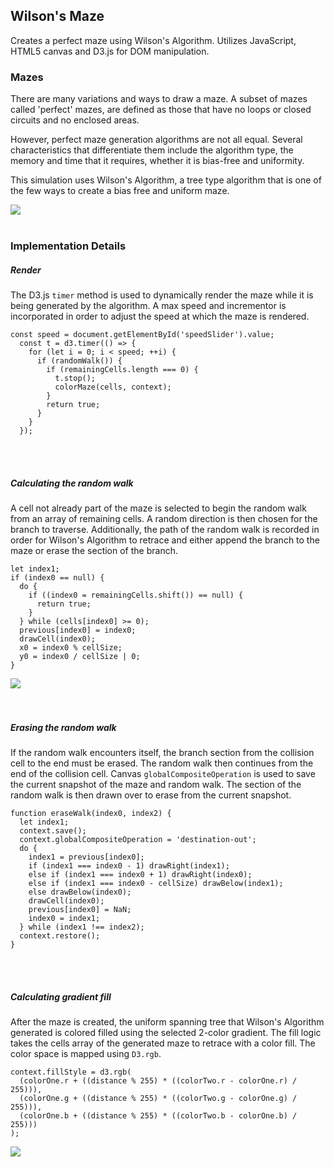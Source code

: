 ## Wilson's Maze
Creates a perfect maze using Wilson's Algorithm. Utilizes JavaScript, HTML5 canvas and D3.js for DOM manipulation.


### Mazes
There are many variations and ways to draw a maze. A subset of mazes called 'perfect' mazes, are defined as those that have no loops or closed circuits and no enclosed areas.


However, perfect maze generation algorithms are not all equal. Several characteristics that differentiate them include the algorithm type, the memory and time that it requires, whether it is bias-free and uniformity.


This simulation uses Wilson's Algorithm, a tree type algorithm that is one of the few ways to create a bias free and uniform maze.


<img src="https://cloud.githubusercontent.com/assets/15305961/18558807/5b0876a8-7b29-11e6-924d-1e5f0bda3284.png">
<br><br>


### Implementation Details
##### Render
The D3.js `timer` method is used to dynamically render the maze while it is being generated by the algorithm. A max speed and incrementor is incorporated in order to adjust the speed at which the maze is rendered.


```
const speed = document.getElementById('speedSlider').value;
  const t = d3.timer(() => {
    for (let i = 0; i < speed; ++i) {
      if (randomWalk()) {
        if (remainingCells.length === 0) {
          t.stop();
          colorMaze(cells, context);
        }
        return true;
      }
    }
  });
```
<br><br>




##### Calculating the random walk
A cell not already part of the maze is selected to begin the random walk from an array of remaining cells. A random direction is then chosen for the branch to traverse. Additionally, the path of the random walk is recorded in order for Wilson's Algorithm to retrace and either append the branch to the maze or erase the section of the branch.


```
let index1;
if (index0 == null) {
  do {
    if ((index0 = remainingCells.shift()) == null) {
      return true;
    }
  } while (cells[index0] >= 0);
  previous[index0] = index0;
  drawCell(index0);
  x0 = index0 % cellSize;
  y0 = index0 / cellSize | 0;
}
```


<img src="https://cloud.githubusercontent.com/assets/15305961/18558905/cadc0210-7b29-11e6-8a17-006158dbb114.png">
<br><br><br>




##### Erasing the random walk
If the random walk encounters itself, the branch section from the collision cell to the end must be erased. The random walk then continues from the end of the collision cell. Canvas `globalCompositeOperation` is used to save the current snapshot of the maze and random walk. The section of the random walk is then drawn over to erase from the current snapshot.


```
function eraseWalk(index0, index2) {
  let index1;
  context.save();
  context.globalCompositeOperation = 'destination-out';
  do {
    index1 = previous[index0];
    if (index1 === index0 - 1) drawRight(index1);
    else if (index1 === index0 + 1) drawRight(index0);
    else if (index1 === index0 - cellSize) drawBelow(index1);
    else drawBelow(index0);
    drawCell(index0);
    previous[index0] = NaN;
    index0 = index1;
  } while (index1 !== index2);
  context.restore();
}
```
<br><br>




##### Calculating gradient fill
After the maze is created, the uniform spanning tree that Wilson's Algorithm generated is colored filled using the selected 2-color gradient. The fill logic takes the cells array of the generated maze to retrace with a color fill. The color space is mapped using `D3.rgb`.


```
context.fillStyle = d3.rgb(
  (colorOne.r + ((distance % 255) * ((colorTwo.r - colorOne.r) / 255))),
  (colorOne.g + ((distance % 255) * ((colorTwo.g - colorOne.g) / 255))),
  (colorOne.b + ((distance % 255) * ((colorTwo.b - colorOne.b) / 255)))
);
```
<img src="https://cloud.githubusercontent.com/assets/15305961/18558911/cde73efc-7b29-11e6-8e5b-7c8d647121f7.png">


